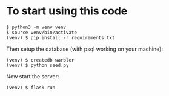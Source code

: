 # To start using this code
```
$ python3 -m venv venv
$ source venv/bin/activate
(venv) $ pip install -r requirements.txt
```
Then setup the database (with psql working on your machine):
```
(venv) $ createdb warbler
(venv) $ python seed.py
```
Now start the server:
```
(venv) $ flask run
```
